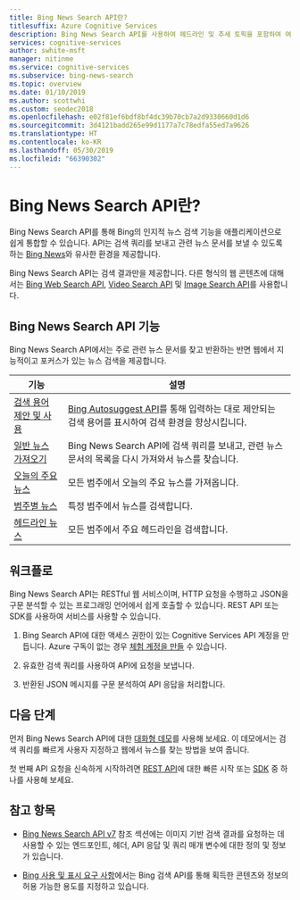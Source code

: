 ```yaml
---
title: Bing News Search API란?
titlesuffix: Azure Cognitive Services
description: Bing News Search API를 사용하여 헤드라인 및 추세 토픽을 포함하여 여러 범주의 최신 헤드라인을 웹에서 검색하는 방법을 알아봅니다.
services: cognitive-services
author: swhite-msft
manager: nitinme
ms.service: cognitive-services
ms.subservice: bing-news-search
ms.topic: overview
ms.date: 01/10/2019
ms.author: scottwhi
ms.custom: seodec2018
ms.openlocfilehash: e02f81ef6bdf8bf4dc39b70cb7a2d9330660d1d6
ms.sourcegitcommit: 3d4121badd265e99d1177a7c78edfa55ed7a9626
ms.translationtype: HT
ms.contentlocale: ko-KR
ms.lasthandoff: 05/30/2019
ms.locfileid: "66390302"
---
```

# <a name="what-is-the-bing-news-search-api"></a>Bing News Search API란?

Bing News Search API를 통해 Bing의 인지적 뉴스 검색 기능을 애플리케이션으로 쉽게 통합할 수 있습니다. API는 검색 쿼리를 보내고 관련 뉴스 문서를 보낼 수 있도록 하는 [Bing News](https://www.bing.com/news)와 유사한 환경을 제공합니다.

Bing News Search API는 검색 결과만을 제공합니다. 다른 형식의 웹 콘텐츠에 대해서는 [Bing Web Search API](../bing-web-search/search-the-web.md), [Video Search API](../bing-video-search/search-the-web.md) 및 [Image Search API](../bing-image-search/overview.md)를 사용합니다.

## <a name="bing-news-search-api-features"></a>Bing News Search API 기능

Bing News Search API에서는 주로 관련 뉴스 문서를 찾고 반환하는 반면 웹에서 지능적이고 포커스가 있는 뉴스 검색을 제공합니다.

|기능  |설명  |
|---------|---------|
|[검색 용어 제안 및 사용](concepts/search-for-news.md#suggest-and-use-search-terms)     | [Bing Autosuggest API](../bing-autosuggest/get-suggested-search-terms.md)를 통해 입력하는 대로 제안되는 검색 용어를 표시하여 검색 환경을 향상시킵니다.         |
|[일반 뉴스 가져오기](concepts/search-for-news.md#get-general-news)     | Bing News Search API에 검색 쿼리를 보내고, 관련 뉴스 문서의 목록을 다시 가져와서 뉴스를 찾습니다.           |
|[오늘의 주요 뉴스](concepts/search-for-news.md#get-todays-top-news)      | 모든 범주에서 오늘의 주요 뉴스를 가져옵니다.       |
|[범주별 뉴스](concepts/search-for-news.md)     | 특정 범주에서 뉴스를 검색합니다.        | 
|[헤드라인 뉴스](concepts/search-for-news.md)     | 모든 범주에서 주요 헤드라인을 검색합니다.         |

## <a name="workflow"></a>워크플로

Bing News Search API는 RESTful 웹 서비스이며, HTTP 요청을 수행하고 JSON을 구문 분석할 수 있는 프로그래밍 언어에서 쉽게 호출할 수 있습니다. REST API 또는 SDK를 사용하여 서비스를 사용할 수 있습니다.

1. Bing Search API에 대한 액세스 권한이 있는 Cognitive Services API 계정을 만듭니다. Azure 구독이 없는 경우 [체험 계정을 만들](https://azure.microsoft.com/try/cognitive-services/?api=bing-web-news-api) 수 있습니다.

2. 유효한 검색 쿼리를 사용하여 API에 요청을 보냅니다.

3. 반환된 JSON 메시지를 구문 분석하여 API 응답을 처리합니다.

## <a name="next-steps"></a>다음 단계

먼저 Bing News Search API에 대한 [대화형 데모](https://azure.microsoft.com/services/cognitive-services/bing-news-search-api/)를 사용해 보세요. 이 데모에서는 검색 쿼리를 빠르게 사용자 지정하고 웹에서 뉴스를 찾는 방법을 보여 줍니다.

첫 번째 API 요청을 신속하게 시작하려면 [REST API](quickstart.md)에 대한 빠른 시작 또는 [SDK](sdk.md) 중 하나를 사용해 보세요.

## <a name="see-also"></a>참고 항목

* [Bing News Search API v7](https://docs.microsoft.com/rest/api/cognitiveservices-bingsearch/bing-news-api-v7-reference) 참조 섹션에는 이미지 기반 검색 결과를 요청하는 데 사용할 수 있는 엔드포인트, 헤더, API 응답 및 쿼리 매개 변수에 대한 정의 및 정보가 있습니다.

* [Bing 사용 및 표시 요구 사항](./useanddisplayrequirements.md)에서는 Bing 검색 API를 통해 획득한 콘텐츠와 정보의 허용 가능한 용도를 지정하고 있습니다.
